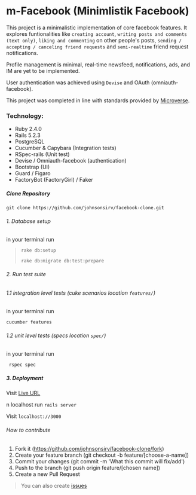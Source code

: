 # m-Facebook (Minimlistik Facebook)

This project is a minimalistic implementation of core facebook features. It explores funtionalities like ``creating account``, ``writing posts and comments (text only)``, ``liking and commenting`` on other people's posts, ``sending / accepting / canceling friend requests`` and ``semi-realtime`` friend request notifications.

Profile management is minimal, real-time newsfeed, notifications, ads, and IM are yet to be implemented.

User authentication was achieved using ``Devise`` and OAuth (omniauth-facebook).

This project was completed in line with standards provided by [Microverse](https://www.microverse.org/ "The Global School for Remote Software Developers!").

### Technology:

* Ruby 2.4.0
* Rails 5.2.3
* PostgreSQL
* Cucumber & Capybara (Integration tests)
*	RSpec-rails (Unit test)
* Devise / Omniauth-facebook (authentication)
* Bootstrap (UI)
* Guard / Figaro
* FactoryBot (FactoryGirl) / Faker

##### Clone Repository
```git clone https://github.com/johnsonsirv/facebook-clone.git```

###### 1. Database setup
in your terminal run
> ``rake db:setup``
>
> ``rake db:migrate db:test:prepare``

###### 2. Run test suite

###### 1.1 integration level tests (cuke scenarios location ``features/``)

in your terminal run 

```cucumber features```

###### 1.2 unit level tests (specs location ``spec/``)

in your terminal run 

``` rspec spec```


##### 3. Deployment

Visit [Live URL](https://nzuko.herokuapp.com)

n localhost
run ```rails server```

Visit ```localhost://3000```

###### How to contribute
1. Fork it (https://github.com/johnsonsirv/facebook-clone/fork)
2. Create your feature branch (git checkout -b feature/[choose-a-name])
3. Commit your changes (git commit -m 'What this commit will fix/add')
4. Push to the branch (git push origin feature/[chosen name])
5. Create a new Pull Request
> You can also create [issues](https://github.com/johnsonsirv/facebook-clone/issues)



